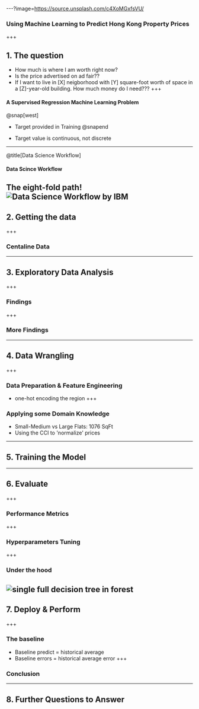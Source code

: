 ---?image=https://source.unsplash.com/c4XoMGxfsVU/
### Using Machine Learning to Predict Hong Kong Property Prices
+++
## 1. The question
* How much is where I am worth right now?  
* Is the price advertised on ad fair??
* If I want to live in [X] neigborhood with [Y] square-foot worth of space in a [Z]-year-old building. How much money do I need???
+++
#### A Supervised Regression Machine Learning Problem
@snap[west]
* Target provided in Training
@snapend

* Target value is continuous, not discrete
---
@title[Data Science Workflow]
#### Data Scince Workflow
The eight-fold path!
![Data Science Workflow by IBM](https://developer.ibm.com/dwblog/wp-content/uploads/sites/73/WatsonExplorer-DSX-p1-768x511.png)
---
## 2. Getting the data
+++
### Centaline Data
---
## 3. Exploratory Data Analysis
+++
### Findings
+++
### More Findings
---
## 4. Data Wrangling
+++
### Data Preparation & Feature Engineering
* one-hot encoding the region
+++
### Applying some Domain Knowledge
* Small-Medium vs Large Flats: 1076 SqFt
* Using the CCI to 'normalize' prices
---
## 5. Training the Model
---
## 6. Evaluate
+++
### Performance Metrics
+++
### Hyperparameters Tuning
+++
### Under the hood
![single full decision tree in forest](data/tree.png)
---
## 7. Deploy & Perform
+++
### The baseline
* Baseline predict = historical average
* Baseline errors = historical average error
+++
### Conclusion

---
## 8. Further Questions to Answer
